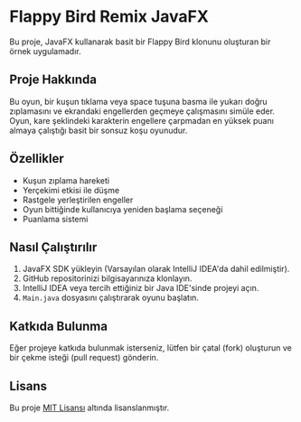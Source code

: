 # Flappy Bird Remix JavaFX

Bu proje, JavaFX kullanarak basit bir Flappy Bird klonunu oluşturan bir örnek uygulamadır.

## Proje Hakkında

Bu oyun, bir kuşun tıklama veya space tuşuna basma ile yukarı doğru zıplamasını ve ekrandaki engellerden geçmeye çalışmasını simüle eder. Oyun, kare şeklindeki karakterin engellere çarpmadan en yüksek puanı almaya çalıştığı basit bir sonsuz koşu oyunudur.

## Özellikler

- Kuşun zıplama hareketi
- Yerçekimi etkisi ile düşme
- Rastgele yerleştirilen engeller
- Oyun bittiğinde kullanıcıya yeniden başlama seçeneği
- Puanlama sistemi

## Nasıl Çalıştırılır

1. JavaFX SDK yükleyin (Varsayılan olarak IntelliJ IDEA'da dahil edilmiştir).
2. GitHub repositorinizi bilgisayarınıza klonlayın.
3. IntelliJ IDEA veya tercih ettiğiniz bir Java IDE'sinde projeyi açın.
4. `Main.java` dosyasını çalıştırarak oyunu başlatın.

## Katkıda Bulunma

Eğer projeye katkıda bulunmak isterseniz, lütfen bir çatal (fork) oluşturun ve bir çekme isteği (pull request) gönderin.

## Lisans

Bu proje [MIT Lisansı](LICENSE) altında lisanslanmıştır.
